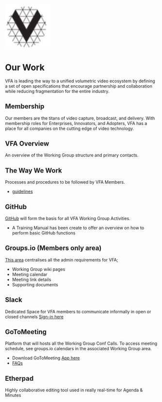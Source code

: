 
[<img src="./img/vfa_logo.PNG" alt="drawing" width="150"/>](https://www.volumetricformat.org/)

# Our Work
VFA is leading the way to a unified volumetric video ecosystem by defining a set of open specifications that encourage partnership and collaboration while reducing fragmentation for the entire industry.

## Membership
Our members are the titans of video capture, broadcast, and delivery.  With membership roles for Enterprises, Innovators, and Adopters, VFA has a place for all companies on the cutting edge of video technology. 

## VFA Overview
An overview of the Working Group structure and primary contacts.

## The Way We Work
Processes and procedures to be followed by VFA Members. 
- [guidelines](https://github.com/volumetricformat/the_way_we_work/blob/proposal/Rules/the_way_we_work.md)

## GitHub 
[GitHub](https://github.com/volumetricformat) will form the basis for all VFA Working Group Activities.
- A Training Manual has been create to offer an overview on how to perform basic GitHub functions

## Groups.io (Members only area)
[This area](https://volumetric.groups.io/g/main) centralises all the admin requirements for VFA;
- Working Group wiki pages
- Meeting calendar 
- Meeting link details
- Supporting documents

## Slack
Dedicated Space for VFA members to communicate informally in open or closed channels
[Sign-in here](https://slack.com/signin#/signin)

## GoToMeeting
Platform that will hosts all the Working Group Conf Calls. To access meeting schedule, see groups.io calendars in the associated Working Group area.
- Download GoToMeeting [App here](https://global.gotomeeting.com/install)
- [FAQs](https://support.goto.com/meeting)

## Etherpad
Highly collaborative editing tool used in really real-time for Agenda & Minutes
